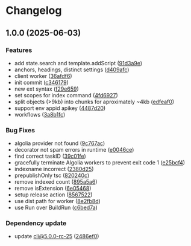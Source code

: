 # Changelog

## 1.0.0 (2025-06-03)


### Features

* add state.search and template.addScript ([91d3a9e](https://github.com/diplodoc-platform/algolia-extension/commit/91d3a9ebbfaa32c6d3ba82e9c3f8c374bf48cdf5))
* anchors, headings, distinct settings ([d409afc](https://github.com/diplodoc-platform/algolia-extension/commit/d409afce0846815685aa56a998e8d61334298fa0))
* client worker ([36afdf6](https://github.com/diplodoc-platform/algolia-extension/commit/36afdf6ff8b32b9b43bfc2e9e1948dba892303f5))
* init commit ([c346179](https://github.com/diplodoc-platform/algolia-extension/commit/c3461798f27b8555eb463b122c517fc37aff62b7))
* new ext syntax ([f29e659](https://github.com/diplodoc-platform/algolia-extension/commit/f29e65929db2b7b3b758040f6eab37723ffbdd25))
* set scopes for index command ([4fd6927](https://github.com/diplodoc-platform/algolia-extension/commit/4fd6927d92df051081f44f363482aaa99965be0f))
* split objects (&gt;9kb) into chunks for aproximately ~4kb ([edfeaf0](https://github.com/diplodoc-platform/algolia-extension/commit/edfeaf06142f64faeea122feeb2398d539cf6e14))
* support env appid apikey ([4487d20](https://github.com/diplodoc-platform/algolia-extension/commit/4487d20164c8ee4b6a9bbede63500a3401b1fcdd))
* workflows ([3a8b1fc](https://github.com/diplodoc-platform/algolia-extension/commit/3a8b1fc037a7422b235ee660e07080ecb63afda3))


### Bug Fixes

* algolia provider not found ([9c767ac](https://github.com/diplodoc-platform/algolia-extension/commit/9c767ace5a3679928cdb430b650c2c47ae9f56f6))
* decorator not spam errors in runtime ([e0046ce](https://github.com/diplodoc-platform/algolia-extension/commit/e0046ce3975475006b2d05def423f121804c5578))
* find correct taskID ([39c01fe](https://github.com/diplodoc-platform/algolia-extension/commit/39c01fe22a69fc11eac3847376d6473e2c042176))
* gracefully terminate Algolia workers to prevent exit code 1 ([e25bcf4](https://github.com/diplodoc-platform/algolia-extension/commit/e25bcf4794edd340f79c1b2f845b2b708d6c5cc0))
* indexname incorrect ([2380d25](https://github.com/diplodoc-platform/algolia-extension/commit/2380d2595ca13490017522d0905c908d7e8246d2))
* prepublishOnly tsc ([820240c](https://github.com/diplodoc-platform/algolia-extension/commit/820240cb377221ab144767d621eee9a6b7b236a7))
* remove indexed count ([895a5a6](https://github.com/diplodoc-platform/algolia-extension/commit/895a5a6875dbc3b18298030fc2434688abe6162b))
* remove isExtension ([6e05468](https://github.com/diplodoc-platform/algolia-extension/commit/6e054687ceab02e97a60dc3b6241226c9600bf74))
* setup release action ([8567522](https://github.com/diplodoc-platform/algolia-extension/commit/85675222872e78e0cff703159926c3ea2072b3e8))
* use dist path for worker ([8e2fb8d](https://github.com/diplodoc-platform/algolia-extension/commit/8e2fb8da5b5c010455f5ee0a24816e0beba971a9))
* use Run over BuildRun ([c6bed7a](https://github.com/diplodoc-platform/algolia-extension/commit/c6bed7addd47494a364c8ae23e7f52ea168afb4e))


### Dependency update

* update cli@5.0.0-rc-25 ([2486ef0](https://github.com/diplodoc-platform/algolia-extension/commit/2486ef0f66e35546627c63d251c3c27574d32b8c))
